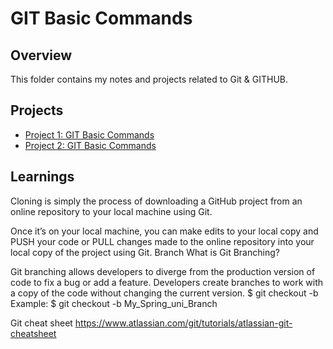 # GIT Basic Commands

## Overview
This folder contains my notes and projects related to Git & GITHUB.

## Projects
- [Project 1: GIT Basic Commands](project1.md)
- [Project 2: GIT Basic Commands](project2.md)


## Learnings
Cloning is simply the process of downloading a GitHub project from an online repository to your local machine using Git.

Once it’s on your local machine, you can make edits to your local copy and PUSH your code or PULL changes made to the online repository into your local copy of the project using Git.
Branch
What is Git Branching?

Git branching allows developers to diverge from the production version of code to fix a bug or add a feature.
Developers create branches to work with a copy of the code without changing the current version.
$ git checkout -b <branch-name>
Example: $ git checkout -b My_Spring_uni_Branch

Git cheat sheet
https://www.atlassian.com/git/tutorials/atlassian-git-cheatsheet


